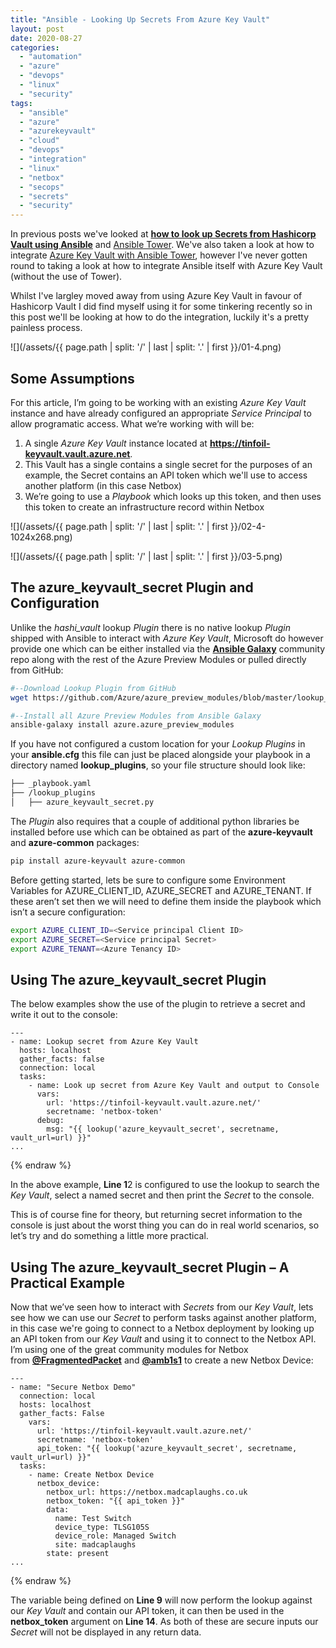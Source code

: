 ```yaml
---
title: "Ansible - Looking Up Secrets From Azure Key Vault"
layout: post
date: 2020-08-27
categories: 
  - "automation"
  - "azure"
  - "devops"
  - "linux"
  - "security"
tags: 
  - "ansible"
  - "azure"
  - "azurekeyvault"
  - "cloud"
  - "devops"
  - "integration"
  - "linux"
  - "netbox"
  - "secops"
  - "secrets"
  - "security"
---
```


In previous posts we've looked at [**how to look up Secrets from Hashicorp Vault using Ansible**](/ansible-looking-up-secrets-from-hashicorp-vault/) and [Ansible Tower](/hashicorp-vault-integrating-with-ansible-tower/). We've also taken a look at how to integrate [Azure Key Vault with Ansible Tower](/azure-key-vault-integrating-with-ansible-tower/), however I've never gotten round to taking a look at how to integrate Ansible itself with Azure Key Vault (without the use of Tower).

Whilst I've largley moved away from using Azure Key Vault in favour of Hashicorp Vault I did find myself using it for some tinkering recently so in this post we'll be looking at how to do the integration, luckily it's a pretty painless process.

![](/assets/{{ page.path | split: '/' | last | split: '.' | first }}/01-4.png)

## Some Assumptions

For this article, I’m going to be working with an existing _Azure Key Vault_ instance and have already configured an appropriate _Service Principal_ to allow programatic access. What we’re working with will be:

1. A single _Azure Key Vault_ instance located at **https://tinfoil-keyvault.vault.azure.net**.
2. This Vault has a single contains a single secret for the purposes of an example, the Secret contains an API token which we'll use to access another platform (in this case Netbox)
3. We’re going to use a _Playbook_ which looks up this token, and then uses this token to create an infrastructure record within Netbox

![](/assets/{{ page.path | split: '/' | last | split: '.' | first }}/02-4-1024x268.png)

![](/assets/{{ page.path | split: '/' | last | split: '.' | first }}/03-5.png)

## The azure\_keyvault\_secret Plugin and Configuration

Unlike the _hashi\_vault_ lookup _Plugin_ there is no native lookup _Plugin_ shipped with Ansible to interact with _Azure Key Vault_, Microsoft do however provide one which can be either installed via the [**Ansible Galaxy**](https://galaxy.ansible.com/) community repo along with the rest of the Azure Preview Modules or pulled directly from GitHub:

```bash
#--Download Lookup Plugin from GitHub
wget https://github.com/Azure/azure_preview_modules/blob/master/lookup_plugins/azure_keyvault_secret.py

#--Install all Azure Preview Modules from Ansible Galaxy
ansible-galaxy install azure.azure_preview_modules

```

If you have not configured a custom location for your _Lookup Plugins_ in your **ansible.cfg** this file can just be placed alongside your playbook in a directory named **lookup\_plugins**, so your file structure should look like:

```bash
├── _playbook.yaml
├── /lookup_plugins
│   ├── azure_keyvault_secret.py
```

The _Plugin_ also requires that a couple of additional python libraries be installed before use which can be obtained as part of the **azure-keyvault** and **azure-common** packages:

```bash
pip install azure-keyvault azure-common
```

Before getting started, lets be sure to configure some Environment Variables for AZURE\_CLIENT\_ID, AZURE\_SECRET and AZURE\_TENANT. If these aren’t set then we will need to define them inside the playbook which isn’t a secure configuration:

```bash
export AZURE_CLIENT_ID=<Service principal Client ID>
export AZURE_SECRET=<Service principal Secret>
export AZURE_TENANT=<Azure Tenancy ID>
```

## Using The azure_keyvault_secret Plugin

The below examples show the use of the plugin to retrieve a secret and write it out to the console:

```yaml{% raw %}
---
- name: Lookup secret from Azure Key Vault
  hosts: localhost
  gather_facts: false
  connection: local
  tasks:
    - name: Look up secret from Azure Key Vault and output to Console
      vars:
        url: 'https://tinfoil-keyvault.vault.azure.net/'
        secretname: 'netbox-token'
      debug:
        msg: "{{ lookup('azure_keyvault_secret', secretname, vault_url=url) }}"
...
```
{% endraw %}

In the above example, **Line 1**2 is configured to use the lookup to search the _Key Vault_, select a named secret and then print the _Secret_ to the console.

This is of course fine for theory, but returning secret information to the console is just about the worst thing you can do in real world scenarios, so let’s try and do something a little more practical.

## Using The azure_keyvault_secret Plugin – A Practical Example

Now that we’ve seen how to interact with _Secrets_ from our _Key Vault_, lets see how we can use our _Secret_ to perform tasks against another platform, in this case we're going to connect to a Netbox deployment by looking up an API token from our _Key Vault_ and using it to connect to the Netbox API. I’m using one of the great community modules for Netbox from [**@FragmentedPacket**](https://github.com/FragmentedPacket) and [**@amb1s1**](https://github.com/amb1s1) to create a new Netbox Device:

```{% raw %}
---
- name: "Secure Netbox Demo"
  connection: local
  hosts: localhost
  gather_facts: False
    vars:
      url: 'https://tinfoil-keyvault.vault.azure.net/'
      secretname: 'netbox-token'
      api_token: "{{ lookup('azure_keyvault_secret', secretname, vault_url=url) }}"
  tasks:
    - name: Create Netbox Device
      netbox_device:
        netbox_url: https://netbox.madcaplaughs.co.uk
        netbox_token: "{{ api_token }}"
        data:
          name: Test Switch
          device_type: TLSG105S
          device_role: Managed Switch
          site: madcaplaughs
        state: present
...
```
{% endraw %}

The variable being defined on **Line 9** will now perform the lookup against our _Key Vault_ and contain our API token, it can then be used in the **netbox_token** argument on **Line 14**. As both of these are secure inputs our _Secret_ will not be displayed in any return data.

